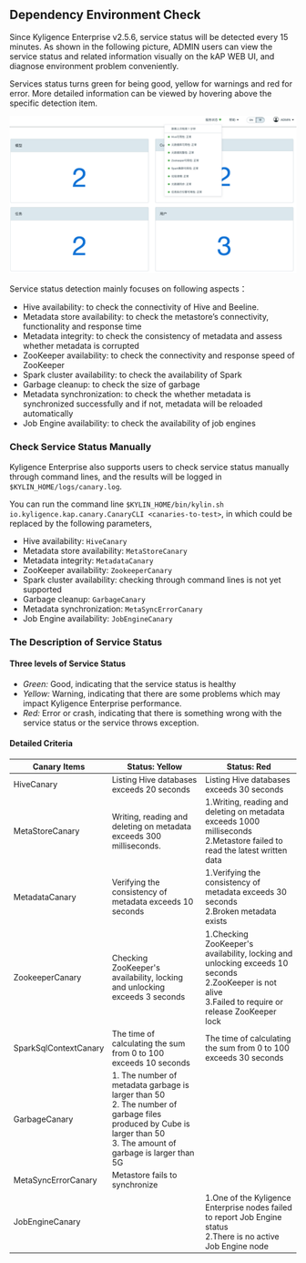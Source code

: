 ## Dependency Environment Check

Since Kyligence Enterprise v2.5.6, service status will be detected every 15 minutes. As shown in the following picture, ADMIN users can view the service status and related information visually on the kAP WEB UI, and diagnose environment problem conveniently.

Services status turns green for being good, yellow for warnings and red for error. More detailed information can be viewed by hovering above the specific detection item.

![service status](images/service_status.en.png)

Service status detection mainly focuses on following aspects：

- Hive availability: to check the connectivity of Hive and Beeline.
- Metadata store availability: to check the metastore’s connectivity, functionality and response time 
- Metadata integrity: to check the consistency of metadata and assess whether metadata is corrupted
- ZooKeeper availability: to check the connectivity and response speed of ZooKeeper
- Spark cluster availability: to check the availability of Spark 
- Garbage cleanup: to check the size of garbage
- Metadata synchronization: to check the whether metadata is synchronized successfully and if not, metadata will be reloaded automatically
- Job Engine availability: to check the availability of job engines

### Check Service Status Manually
Kyligence Enterprise also supports users to check service status manually through command lines, and the results will be logged in `$KYLIN_HOME/logs/canary.log`.

You can run the command line `$KYLIN_HOME/bin/kylin.sh io.kyligence.kap.canary.CanaryCLI <canaries-to-test>`, in which <canaries-to-test> could be replaced by the following parameters,

- Hive availability: `HiveCanary`
- Metadata store availability: `MetaStoreCanary`
- Metadata integrity: `MetadataCanary`
- ZooKeeper availability: `ZookeeperCanary`
- Spark cluster availability: checking through command lines is not yet supported
- Garbage cleanup: `GarbageCanary`
- Metadata synchronization: `MetaSyncErrorCanary`
- Job Engine availability: `JobEngineCanary`


### The Description of Service Status
#### Three levels of Service Status 

- *Green:* Good, indicating that the service status is healthy
- *Yellow:* Warning, indicating that there are some problems which may impact Kyligence Enterprise performance.
- *Red:* Error or crash, indicating that there is something wrong with the service status or the service throws exception. 


#### Detailed Criteria

| Canary Items          | Status: Yellow                                               | Status: Red                                                  |
| --------------------- | ------------------------------------------------------------ | ------------------------------------------------------------ |
| HiveCanary            | Listing Hive databases exceeds 20 seconds                    | Listing Hive databases exceeds 30 seconds                    |
| MetaStoreCanary       | Writing, reading and deleting on metadata exceeds 300 milliseconds. | 1.Writing, reading and deleting on metadata exceeds 1000 milliseconds <br>2.Metastore failed to read the latest written data |
| MetadataCanary        | Verifying the consistency of metadata exceeds 10 seconds     | 1.Verifying the consistency of metadata exceeds 30 seconds<br>2.Broken metadata exists |
| ZookeeperCanary       | Checking ZooKeeper's availability, locking and unlocking exceeds 3 seconds | 1.Checking ZooKeeper's availability, locking and unlocking exceeds 10 seconds <br>2.ZooKeeper is not alive <br>3.Failed to require or release ZooKeeper lock |
| SparkSqlContextCanary | The time of calculating the sum from 0 to 100 exceeds 10 seconds | The time of calculating the sum from 0 to 100 exceeds 30 seconds |
| GarbageCanary         | 1. The number of metadata garbage is larger than 50 <br>2. The number of garbage files produced by Cube is larger than 50<br>3. The amount of garbage is larger  than 5G |                                                              |
| MetaSyncErrorCanary   | Metastore fails to synchronize                               |                                                              |
| JobEngineCanary       |                                                              | 1.One of the Kyligence Enterprise nodes failed to report Job Engine status<br>2.There is no active Job Engine node |